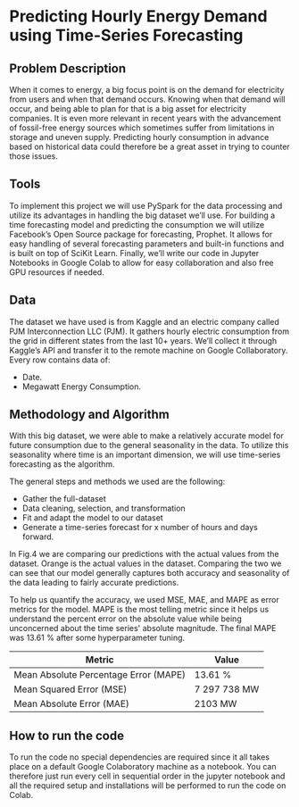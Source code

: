# Predicting Hourly Energy Demand using Time-Series Forecasting

## Problem Description

When it comes to energy, a big focus point is on the demand for electricity from users and when that demand occurs. Knowing when that demand will occur, and being able to plan for that is a big asset for electricity companies. It is even more relevant in recent years with the advancement of fossil-free energy sources which sometimes suffer from limitations in storage and uneven supply. Predicting hourly consumption in advance based on historical data could therefore be a great asset in trying to counter those issues.

## Tools

To implement this project we will use PySpark for the data processing and utilize its advantages in handling the big dataset we’ll use. For building a time forecasting model and predicting the consumption we will utilize Facebook’s Open Source package for forecasting, Prophet. It allows for easy handling of several forecasting parameters and built-in functions and is built on top of SciKit Learn. Finally, we’ll write our code in Jupyter Notebooks in Google Colab to allow for easy collaboration and also free GPU resources if needed. 

## Data

The dataset we have used is from Kaggle and an electric company called PJM Interconnection LLC (PJM). It gathers hourly electric consumption from the grid in different states from the last 10+ years. We’ll collect it through Kaggle’s API and transfer it to the remote machine on Google Collaboratory.
Every row contains data of:
- Date.
- Megawatt Energy Consumption.

## Methodology and Algorithm

With this big dataset, we were able to make a relatively accurate model for future consumption due to the general seasonality in the data. To utilize this seasonality where time is an important dimension, we will use time-series forecasting as the algorithm. 

The general steps and methods we used are the following:

- Gather the full-dataset
- Data cleaning, selection, and transformation
- Fit and adapt the model to our dataset
- Generate a time-series forecast for x number of hours and days forward.

In Fig.4 we are comparing our predictions with the actual values from the dataset. Orange is the actual values in the dataset. Comparing the two we can see that our model generally captures both accuracy and seasonality of the data leading to fairly accurate predictions. 

To help us quantify the accuracy, we used MSE, MAE, and MAPE as error metrics for the model. MAPE is the most telling metric since it helps us understand the percent error on the absolute value while being unconcerned about the time series' absolute magnitude. The final MAPE was 13.61 % after some hyperparameter tuning.

| Metric  | Value  |
|---|---|
| Mean Absolute Percentage Error (MAPE) | 13.61 % |
| Mean Squared Error (MSE) | 7 297 738 MW |
| Mean Absolute Error (MAE) | 2103 MW|

## How to run the code
To run the code no special dependencies are required since it all takes place on a default Google Colaboratory machine as a notebook. You can therefore just run every cell in sequential order in the jupyter notebook and all the required setup and installations will be performed to run the code on Colab.
